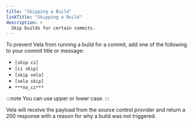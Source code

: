 ```yaml
---
title: "Skipping a Build"
linkTitle: "Skipping a Build"
description: >
  Skip builds for certain commits.
---
```


To prevent Vela from running a build for a commit, add one of the following to your commit title or message:

- `[skip ci]`
- `[ci skip]`
- `[skip vela]`
- `[vela skip]`
- `***no_ci***`

:::note
You can use upper or lower case.
:::

Vela will receive the payload from the source control provider and return a 200 response with a reason for why a build was not triggered.